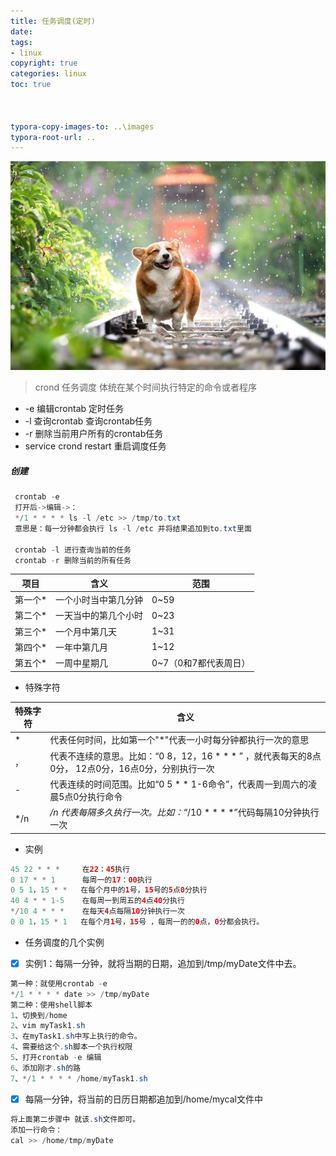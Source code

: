 ```yaml
---
title: 任务调度(定时)
date: 
tags: 
- linux
copyright: true
categories: linux
toc: true

 
 
typora-copy-images-to: ..\images
typora-root-url: ..
---
```


 ![宠物, 狗, 柯基, 可爱](/images/pets-4415649__340.jpg)

<!-- more -->



>crond 任务调度
> 体统在某个时间执行特定的命令或者程序

 - -e 编辑crontab 定时任务
 - -l 查询crontab 查询crontab任务
 - -r 删除当前用户所有的crontab任务
 - service  crond restart 重启调度任务


##### 创建
```Java
 crontab -e 
 打开后->编辑->：
 */1 * * * * ls -l /etc >> /tmp/to.txt    
 意思是：每一分钟都会执行 ls -l /etc 并将结果追加到to.txt里面
 
 crontab -l 进行查询当前的任务
 crontab -r 删除当前的所有任务 
```



项目 | 含义 | 范围
---|---|---
第一个*| 一个小时当中第几分钟|0~59
第二个* |一天当中的第几个小时|0~23
第三个*|一个月中第几天|1~31
第四个*|一年中第几月|1~12
第五个*|一周中星期几|0~7（0和7都代表周日）


- 特殊字符

特殊字符|含义|
--|--|
*|代表任何时间，比如第一个"*"代表一小时每分钟都执行一次的意思|
，|代表不连续的意思。比如：“0   8，12，16  * * * ” ，就代表每天的8点0分， 12点0分，16点0分，分别执行一次
- |代表连续的时间范围。比如“0 5 * * 1-6命令”，代表周一到周六的凌晨5点0分执行命令
*/n |*/n 代表每隔多久执行一次。比如：“*/10 * * * *”代码每隔10分钟执行一次



- 实例

```Java
45 22 * * *     在22：45执行
0 17 * * 1      每周一的17：00执行
0 5 1，15 * *   在每个月中的1号，15号的5点0分执行
40 4 * * 1-5    在每周一到周五的4点40分执行 
*/10 4 * * *    在每天4点每隔10分钟执行一次
0 0 1，15 * 1   在每个月1号，15号 ，每周一的的0点，0分都会执行。

```



- 任务调度的几个实例
- [x] 实例1：每隔一分钟，就将当期的日期，追加到/tmp/myDate文件中去。
```Java
第一种：就使用crontab -e 
*/1 * * * * date >> /tmp/myDate 
第二种：使用shell脚本
1、切换到/home 
2、vim myTask1.sh 
3、在myTask1.sh中写上执行的命令。
4、需要给这个.sh脚本一个执行权限
5、打开crontab -e 编辑
6、添加刚才.sh的路
7、*/1 * * * * /home/myTask1.sh 

```
- [x] 每隔一分钟，将当前的日历日期都追加到/home/mycal文件中
```Java
将上面第二步骤中 就该.sh文件即可。
添加一行命令：
cal >> /home/tmp/myDate 
```





